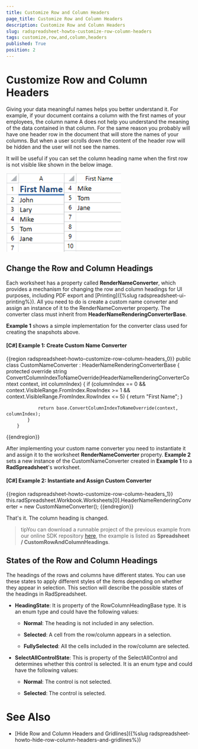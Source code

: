 ```yaml
---
title: Customize Row and Column Headers
page_title: Customize Row and Column Headers
description: Customize Row and Column Headers
slug: radspreadsheet-howto-customize-row-column-headers
tags: customize,row,and,column,headers
published: True
position: 2
---
```


# Customize Row and Column Headers



Giving your data meaningful names helps you better understand it. For example, if your document contains a column with the first names of your employees, the column name A does not help you understand the meaning of the data contained in that column. For the same reason you probably will have one header row in the document that will store the names of your columns. But when a user scrolls down the content of the header row will be hidden and the user will not see the names.
      

It will be useful if you can set the column heading name when the first row is not visible like shown in the below image.

![Rad Spreadsheet How To Customize Row and Column Headers 01](images/RadSpreadsheet_HowTo_Customize_Row_and_Column_Headers_01.png)

## Change the Row and Column Headings

Each worksheet has a property called __RenderNameConverter__, which provides a mechanism for changing the row and column headings for UI purposes, including PDF export and [Printing]({%slug radspreadsheet-ui-printing%}). All you need to do is create a custom name converter and assign an instance of it to the RenderNameConverter property. The converter class must inherit from __HeaderNameRenderingConverterBase__.
        

__Example 1__ shows a simple implementation for the converter class used for creating the snapshots above.
        

#### __[C#] Example 1: Create Custom Name Converter__

{{region radspreadsheet-howto-customize-row-column-headers_0}}
	    public class CustomNameConverter : HeaderNameRenderingConverterBase
	    {
	        protected override string ConvertColumnIndexToNameOverride(HeaderNameRenderingConverterContext context, int columnIndex)
	        {
	            if (columnIndex == 0 &&
	                context.VisibleRange.FromIndex.RowIndex >= 1 && context.VisibleRange.FromIndex.RowIndex <= 5)
	            {
	                return "First Name";
	            }
	
	            return base.ConvertColumnIndexToNameOverride(context, columnIndex);
	        }
	    }
{{endregion}}



After implementing your custom name converter you need to instantiate it and assign it to the worksheet __RenderNameConverter__ property. __Example 2__ sets a new instance of the CustomNameConverter created in __Example 1__ to a __RadSpreadsheet__'s worksheet.
        

#### __[C#] Example 2: Instantiate and Assign Custom Converter__

{{region radspreadsheet-howto-customize-row-column-headers_1}}
	            this.radSpreadsheet.Workbook.Worksheets[0].HeaderNameRenderingConverter = new CustomNameConverter();
	{{endregion}}



That's it. The column heading is changed.
        

>tipYou can download a runnable project of the previous example from our online SDK repository [here](https://github.com/telerik/xaml-sdk), the example is listed as __Spreadsheet / CustomRowAndColumnHeadings__.

## States of the Row and Column Headings

The headings of the rows and columns have different states. You can use these states to apply different styles of the items depending on whether they appear in selection. This section will describe the possible states of the headings in RadSpreadsheet.


* **HeadingState**: It is property of the RowColumnHeadingBase type. It is an enum type and could have the following values:
	* **Normal**: The heading is not included in any selection.
	
	* **Selected**: A cell from the row/column appears in a selection. 
	
	* **FullySelected**: All the cells included in the row/column are selected. 

          
* **SelectAllControlState**: This is property of the SelectAllControl and determines whether this control is selected. It is an enum type and could have the following values:
	
	* **Normal**: The control is not selected.
	
	* **Selected**: The control is selected.


# See Also

 * [Hide Row and Column Headers and Gridlines]({%slug radspreadsheet-howto-hide-row-column-headers-and-gridlines%})
